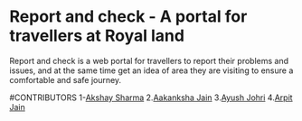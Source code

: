 # Report and check - A portal for travellers at Royal land
Report and check is a web portal for travellers to report their problems and issues, and at the same time get an idea of area they are visiting to ensure a comfortable and safe journey.


#CONTRIBUTORS
1-[Akshay Sharma](https://github.com/akshaysharma2277)
2.[Aakanksha Jain](https://github.com/accakks)
3.[Ayush Johri](https://github.com/ajohri98)
4.[Arpit Jain](https://github.com/maiarpitjain)
  

